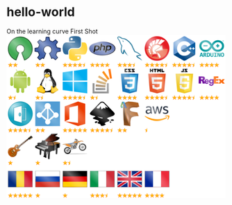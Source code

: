 # hello-world
On the learning curve
First Shot
![alt text](https://github.com/negulescus/hello-world/blob/min/badges.png?raw=true)
